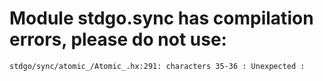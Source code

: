 # Module stdgo.sync has compilation errors, please do not use:
```
stdgo/sync/atomic_/Atomic_.hx:291: characters 35-36 : Unexpected :

```

